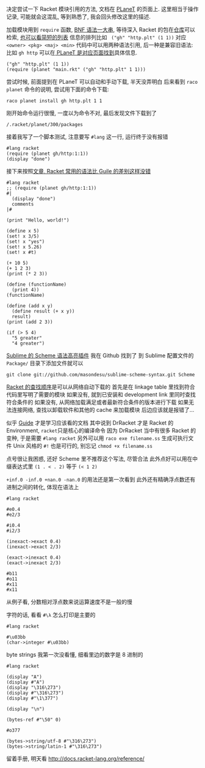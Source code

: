 决定尝试一下 Racket 模块引用的方法, 文档在 [PLaneT](http://docs.racket-lang.org/planet/) 的页面上.
这里相当于操作记录, 可能就会这混乱, 等到熟悉了, 我会回头修改这里的描述.

加载模块用到 `require` 函数, [BNF 语法一大串](http://docs.racket-lang.org/reference/require.html), 等待深入
Racket 的包在[仓库](http://planet.racket-lang.org/)可以检索, [也可以看简短的列表](http://planet.racket-lang.org/servlets/pkg-info.ss)
信息的排列比如 ` ("gh" "http.plt" (1 1))` 对应 `<owner> <pkg> <maj> <min>`
代码中可以用两种语法引用, 后一种是兼容旧语法:
比如 `gh http` 可以在[ PLaneT 是对应页面找到](http://planet.racket-lang.org/display.ss?package=http.plt&owner=gh)具体信息.
```racket
("gh" "http.plt" (1 1))
(require (planet "main.rkt" ("gh" "http.plt" 1 1)))
```
尝试时候, 前面提到在 PLaneT 可以自动和手动下载, 半天没弄明白
后来看到 `raco planet` 命令的说明, 尝试用下面的命令下载:
```
raco planet install gh http.plt 1 1
```
刚开始命令运行很慢, 一度以为命令不对, 最后发现文件下载到了
```
/.racket/planet/300/packages
```
接着我写了一个脚本测试, 注意要写 `#lang` 这一行, 运行终于没有报错
```racket
#lang racket
(require (planet gh/http:1:1))
(display "done")
```
接下来按照[文章, Racket 常用的语法比 Guile 的差别这样没错](http://www.dreamincode.net/forums/topic/178313-intro-to-plt-schemeracket-part-i/)
```racket
#lang racket
;; (require (planet gh/http:1:1))
#|
  (display "done")
  comments
|#

(print "Hello, world!")

(define x 5)
(set! x 3/5)
(set! x "yes")
(set! x 5.26)
(set! x #t)

(+ 10 5)
(+ 1 2 3)
(print (* 2 3))

(define (functionName)
  (print 4))
(functionName)

(define (add x y)
  (define result (+ x y))
  result)
(print (add 2 3))

(if (> 5 4)
  "5 greater"
  "4 greater")
```

[Sublime 的 Scheme 语法高亮插件](https://github.com/masondesu/sublime-scheme-syntax) 我在 Github 找到了
到 Sublime 配置文件的 `Package/` 目录下添加文件就可以
```
git clone git://github.com/masondesu/sublime-scheme-syntax.git Scheme
```

[Racket 的查找顺序](http://docs.racket-lang.org/planet/search-order.html)是可以从网络自动下载的
首先是在 linkage table 里找到符合代码里写明了需要的模块
如果没有, 就到已安装和 development link 里同时查找符合条件的
如果没有, 从网络加载满足或者最新符合条件的版本进行下载
如果无法连接网络, 查找以卸载软件和其他的 cache 来加载模块
后边应该就是报错了...

似乎 [Guide](http://docs.racket-lang.org/guide/index.html) 才是学习应该看的文档
其中说到 DrRacket 才是 Racket 的 Environment, `racket`只是核心的编译命令
因为 DrRacket 当中有很多 Racket 的变种, 于是需要 `#lang racket`
另外可以用 `raco exe filename.ss` 生成可执行文件
Unix 风格的 `#!` 也是可行的, 别忘记 `chmod +x filename.ss`

点号很让我困惑, 还好 Scheme 里不推荐这个写法, 尽管合法
此外点好可以用在中缀表达式里 `(1 . < . 2)` 等于 `(< 1 2)`

`+inf.0 -inf.0 +nan.0 -nan.0` 的用法还是第一次看到
此外还有精确浮点数还有进制之间的转化, 体现在语法上
```racket
#lang racket

#e0.4
#e2/3

#i0.4
#i2/3

(inexact->exact 0.4)
(inexact->exact 2/3)

(exact->inexact 0.4)
(exact->inexact 2/3)

#b11
#o11
#x11
#x11
```
从例子看, 分数相对浮点数来说运算速度不是一般的慢

字符的话, 看看 `#\λ` 怎么打印是主要的
```racket
#lang racket

#\u03bb
(char->integer #\u03bb)
```
byte strings 我第一次没看懂, 细看里边的数字是 8 进制的
```racket
#lang racket

(display "A")
(display #"A")
(display "\316\273")
(display #"\316\273")
(display #"\1\377")

(display "\n")

(bytes-ref #"\50" 0)

#o377

(bytes->string/utf-8 #"\316\273")
(bytes->string/latin-1 #"\316\273")
```

留着手册, 明天看
http://docs.racket-lang.org/reference/

